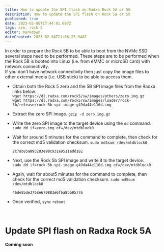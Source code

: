```yaml
---
title: How to update the SPI flash on Radxa Rock 5A or 5B
description: How to update the SPI flash on Rock 5a or 5b
published: true
date: 2023-02-06T17:44:01.697Z
tags: arm, rock 5
editor: markdown
dateCreated: 2023-02-04T21:06:25.948Z
---
```


In order to prepare the Rock 5B to be able to boot from the NVMe SSD several steps need to be performed.
These steps are to be performed when the Rock 5B is booted into Linux (i.e. from eMMC or microSD card) with network connectivity.  
If you don't have network connectivity then just copy the image files to other external media (i.e. USB stick) to be able to access them.

-   Obtain both the Rock 5 zero and the 5B SPI image files from the Radxa links below.  
    `wget https://dl.radxa.com/rock5/sw/images/others/zero.img.gz`  
    `wget https://dl.radxa.com/rock5/sw/images/loader/rock-5b/release/rock-5b-spi-image-g49da44e116d.img`
-   Extract the zero SPI image.
    `gzip -d zero.img.gz`
-   Write the zero SPI image to the target device using the `dd` command.
    `sudo dd if=zero.img of=/dev/mtdblock0`
-   Wait for around 5 minutes for the command to complete, then check for the correct md5 validation checksum.
    `sudo md5sum /dev/mtdblock0`
    ```
    2c7ab85a893283e98c931e9511add182
    ```
-   Next, use the Rock 5b SPI image and write it to the target device.  
    `sudo dd if=rock-5b-spi-image-g49da44e116d.img of=/dev/mtdblock0`
-   Again, wait for about5 minutes for the command to complete, then check for the correct md5 validation checksum.
    `sudo md5sum /dev/mtdblock0`  
    ```
    46de85de37b8e670883e6f6a8bb95776
    ```
-   Once verified,
    `sync`
    `reboot`
      
     

# Update SPI flash on Radxa Rock 5A

**Coming soon**